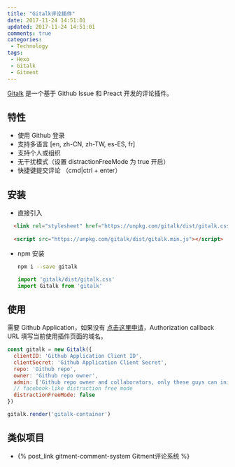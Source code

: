 ```yaml
---
title: "Gitalk评论插件"
date: 2017-11-24 14:51:01
updated: 2017-11-24 14:51:01
comments: true
categories:
 - Technology
tags:
 - Hexo
 - Gitalk
 - Gitment
---
```


[Gitalk](https://github.com/gitalk/gitalk) 是一个基于 Github Issue 和 Preact 开发的评论插件。

<!--more-->

## 特性
* 使用 Github 登录
* 支持多语言 [en, zh-CN, zh-TW, es-ES, fr]
* 支持个人或组织
* 无干扰模式（设置 distractionFreeMode 为 true 开启）
* 快捷键提交评论 （cmd|ctrl + enter）

## 安装
* 直接引入
``` html
  <link rel="stylesheet" href="https://unpkg.com/gitalk/dist/gitalk.css">
  
  <script src="https://unpkg.com/gitalk/dist/gitalk.min.js"></script>
```
* npm 安装
  ``` sh
  npm i --save gitalk
  ```
  ``` js
  import 'gitalk/dist/gitalk.css'
  import Gitalk from 'gitalk'
  ```

## 使用
需要 Github Application，如果没有 [点击这里申请](https://github.com/settings/applications/new)，Authorization callback URL 填写当前使用插件页面的域名。
``` js
const gitalk = new Gitalk({
  clientID: 'Github Application Client ID',
  clientSecret: 'Github Application Client Secret',
  repo: 'Github repo',
  owner: 'Github repo owner',
  admin: ['Github repo owner and collaborators, only these guys can initialize github issues'],
  // facebook-like distraction free mode
  distractionFreeMode: false
})

gitalk.render('gitalk-container')
```

## 类似项目

* {% post_link gitment-comment-system Gitment评论系统 %}